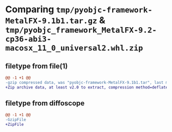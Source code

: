 # Comparing `tmp/pyobjc-framework-MetalFX-9.1b1.tar.gz` & `tmp/pyobjc_framework_MetalFX-9.2-cp36-abi3-macosx_11_0_universal2.whl.zip`

## filetype from file(1)

```diff
@@ -1 +1 @@
-gzip compressed data, was "pyobjc-framework-MetalFX-9.1b1.tar", last modified: Sun Mar 26 11:29:30 2023, max compression
+Zip archive data, at least v2.0 to extract, compression method=deflate
```

## filetype from diffoscope

```diff
@@ -1 +1 @@
-GzipFile
+ZipFile
```

